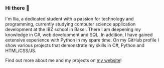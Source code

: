 ### Hi there 👋


I'm Ilia, a dedicated student with a passion for technology and programming, currently studying computer science application
development at the IBZ school in Basel. There I am deepening my knowledge in C#, web development and SQL. In addition,
I have gained extensive experience with Python in my spare time. On my GitHub profile I show various projects that demonstrate
my skills in C#, Python and HTML/CSS/JS.

 Find out more about me and my projects on [my website](https://www.kalygin.ch/)!


